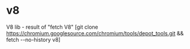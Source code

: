 # v8
V8 lib - result of "fetch V8" [git clone https://chromium.googlesource.com/chromium/tools/depot_tools.git &amp;&amp; fetch --no-history v8]

